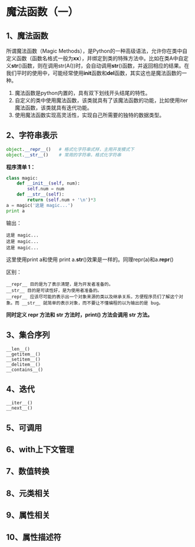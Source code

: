 # 魔法函数（一）

## 1、魔法函数 <a id="1&#x9B54;&#x6CD5;&#x51FD;&#x6570;"></a>

所谓魔法函数（Magic Methods），是Python的一种高级语法，允许你在类中自定义函数（函数名格式一般为**xx**），并绑定到类的特殊方法中。比如在类A中自定义**str**\(\)函数，则在调用str\(A\(\)\)时，会自动调用**str**\(\)函数，并返回相应的结果。在我们平时的使用中，可能经常使用**init**函数和**del**函数，其实这也是魔法函数的一种。

1. 魔法函数是python内置的，具有双下划线开头结尾的特性。
2. 自定义的类中使用魔法函数，该类就具有了该魔法函数的功能，比如使用iter魔法函数，该类就具有迭代功能。
3. 使用魔法函数实现高灵活性，实现自己所需要的独特的数据类型。

## 2、字符串表示 <a id="2&#x5B57;&#x7B26;&#x4E32;&#x8868;&#x793A;"></a>

```python
object.__repr__()   # 格式化字符串式样，主用开发模式下
object.__str__()    # 常用的字符串，格式化字符串
```

**程序清单 1：**

```python
class magic:
    def __init__(self, num):
        self.num = num
    def __str__(self):
        return (self.num + '\n')*3
a = magic('这是 magic...')
print a
```

输出：

```text
这是 magic...
这是 magic...
这是 magic...
```

这里使用print a和使用 print a.**str**\(\)效果是一样的。同理repr\(a\)和a.**repr**\(\)

区别：

```text
__repr__ 目的是为了表示清楚，是为开发者准备的。
__str__ 目的是可读性好，是为使用者准备的。
__repr__ 应该尽可能的表示出一个对象来源的类以及继承关系，方便程序员们了解这个对象。而 __str__ 就简单的表示对象，而不要让不懂编程的以为输出的是 bug。
```

**同时定义 repr 方法和 str 方法时，print\(\) 方法会调用 str 方法。**

## 3、集合序列 <a id="3&#x96C6;&#x5408;&#x5E8F;&#x5217;"></a>

```text
__len__()
__getitem__()
__setitem__()
__delitem__()
__contains__()
```

## 4、迭代 <a id="4&#x8FED;&#x4EE3;"></a>

```text
__iter__()
__next__()
```

## 5、可调用 <a id="5&#x53EF;&#x8C03;&#x7528;"></a>

## 6、with上下文管理 <a id="6with&#x4E0A;&#x4E0B;&#x6587;&#x7BA1;&#x7406;"></a>

## 7、数值转换 <a id="7&#x6570;&#x503C;&#x8F6C;&#x6362;"></a>

## 8、元类相关 <a id="8&#x5143;&#x7C7B;&#x76F8;&#x5173;"></a>

## 9、属性相关 <a id="9&#x5C5E;&#x6027;&#x76F8;&#x5173;"></a>

## 10、属性描述符 <a id="10&#x5C5E;&#x6027;&#x63CF;&#x8FF0;&#x7B26;"></a>

